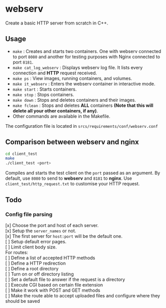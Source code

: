 # webserv
Create a basic HTTP server from scratch in C++.

## Usage

- ` make ` : Creates and starts two containers. One with webserv connected to port ` 8080 ` and another for testing purposes with Nginx connected to port ` 8181 `.
- ` make cat_log_webserv ` : Displays webserv log file. It lists every connection and **HTTP** request received.
- ` make ps ` :  View images, running containers, and volumes.
- ` make it_webserv ` :  Enters the webserv container in interactive mode.
- ` make start ` : Starts containers.
- ` make stop ` : Stops containers.
- ` make down ` : Stops and deletes containers and their images.
- ` make fclean ` : Stops and deletes **ALL** containers **(Note that this will delete all your other containers, if any)**.
- Other commands are available in the Makefile.

The configuration file is located in ` srcs/requirements/conf/webserv.conf `

## Comparison between webserv and nginx

``` bash
cd client_test
make
./client_test <port>
```
Compiles and starts the test client on the ` port ` passed as an argument. By default, use ` 8080 ` to send to **webserv** and ` 8181 ` to **nginx**.
Use ` client_test/http_request.txt ` to customise your HTTP request.

## Todo

### Config file parsing
[x] Choose the port and host of each server.  
[x] Setup the ```server_names``` or not.  
[x] The first server for ```host:port``` will be the default one.  
[ ] Setup default error pages.  
[ ] Limit client body size.  
For routes:  
[ ] Define a list of accepted HTTP methods  
[ ] Define a HTTP redirection  
[ ] Define a root directory  
[ ] Turn on or off directory listing  
[ ] Set a default file to answer if the request is a directory  
[ ] Execute CGI based on certain file extension  
[ ] Make it work with POST and GET methods  
[ ] Make the route able to accept uploaded files and configure where they should be saved  

